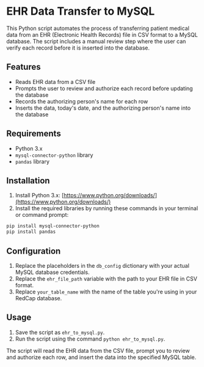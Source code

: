 # EHR Data Transfer to MySQL

This Python script automates the process of transferring patient medical data from an EHR (Electronic Health Records) file in CSV format to a MySQL database. The script includes a manual review step where the user can verify each record before it is inserted into the database.

## Features

- Reads EHR data from a CSV file
- Prompts the user to review and authorize each record before updating the database
- Records the authorizing person's name for each row
- Inserts the data, today's date, and the authorizing person's name into the database

## Requirements

- Python 3.x
- `mysql-connector-python` library
- `pandas` library

## Installation

1. Install Python 3.x: [https://www.python.org/downloads/](https://www.python.org/downloads/)
2. Install the required libraries by running these commands in your terminal or command prompt:

```bash
pip install mysql-connector-python
pip install pandas
```

## Configuration

1. Replace the placeholders in the `db_config` dictionary with your actual MySQL database credentials.
2. Replace the `ehr_file_path` variable with the path to your EHR file in CSV format.
3. Replace `your_table_name` with the name of the table you're using in your RedCap database.

## Usage

1. Save the script as `ehr_to_mysql.py`.
2. Run the script using the command `python ehr_to_mysql.py`.

The script will read the EHR data from the CSV file, prompt you to review and authorize each row, and insert the data into the specified MySQL table.

